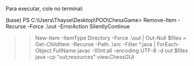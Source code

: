 Para executar, cole no terminal:

(base) PS C:\Users\Thayse\Desktop\POO\ChessGame> Remove-Item -Recurse -Force .\out -ErrorAction SilentlyContinue
>> New-Item -ItemType Directory -Force .\out | Out-Null
>> $files = Get-ChildItem -Recurse -Path .\src -Filter *.java | ForEach-Object FullName
>> javac -Xlint:all -encoding UTF-8 -d out $files
>> java -cp "out;resources" view.ChessGUI
